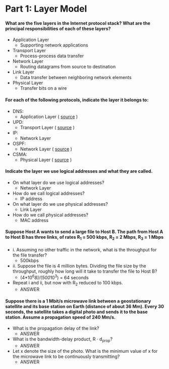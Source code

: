 # Part 1: Layer Model
#### What are the five layers in the Internet protocol stack? What are the principal responsibilities of each of these layers?
* Application Layer
    * Supporting network applications
* Transport Layer
    * Process-process data transfer
* Network Layer
    * Routing datagrams from source to destination
* Link Layer
    * Data transfer between neighboring network elements
* Physical Layer
    * Transfer bits on a wire

#### For each of the following protocols, indicate the layer it belongs to:
* DNS: 
    * Application Layer ( [source](https://en.wikipedia.org/wiki/List_of_network_protocols_(OSI_model)) )
* UPD:
    * Transport Layer ( [source](https://en.wikipedia.org/wiki/List_of_network_protocols_(OSI_model)) )
* IP: 
    * Network Layer
* OSPF:
    * Network Layer ( [source](https://en.wikipedia.org/wiki/List_of_network_protocols_(OSI_model)) )
* CSMA:
    * Physical Layer ( [source](http://www.linfo.org/csma_cd.html) )

#### Indicate the layer we use logical addresses and what they are called.
* On what layer do we use logical addresses?
    * Network Layer
* How do we call logical addresses?
    * IP address
* On what layer do we use physical addresses?
    * Link Layer
* How do we call physical addresses?
    * MAC address

#### Suppose Host A wants to send a large file to Host B. The path from Host A to Host B has three links, of rates R<sub>1</sub> = 500 kbps, R<sub>2</sub> = 2 Mbps, R<sub>3</sub> = 1 Mbps
* i. Assuming no other traffic in the network, what is the throughput for the file transfer?
    * 500kbps
* ii. Suppose the file is 4 million bytes. Dividing the file size by the throughput, roughly how long will it take to transfer the file to Host B?
    * (4*10<sup>6</sup>*8)/(500*10<sup>3</sup>) = 64 seconds
* Repeat i and ii, but now with R<sub>2</sub> reduced to 100 kbps.
    * ANSWER

#### Suppose there is a 1 Mbit/s microwave link between a geostationary satellite and its base station on Earth (distance of about 36 Mm). Every 30 seconds, the satellite takes a digital photo and sends it to the base station. Assume a propagation speed of 240 Mm/s.
* What is the propagation delay of the link?
    * ANSWER
* What is the bandwidth-delay product, R ⋅ d<sub>prop</sub>?
    * ANSWER
* Let x denote the size of the photo. What is the minimum value of x for the microwave link to be continuously transmitting?
    * ANSWER